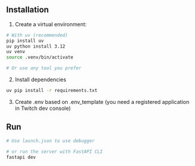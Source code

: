 
## Installation

1. Create a virtual environment:

```bash
# With uv (recommended)
pip install uv
uv python install 3.12
uv venv
source .venv/bin/activate 

# Or use any tool you prefer
```

2. Install dependencies

```bash
uv pip install -r requirements.txt
```

3. Create .env based on .env_template (you need a registered application in Twitch dev console)

## Run

```bash
# Use launch.json to use debugger

# or run the server with FastAPI CLI
fastapi dev
```
